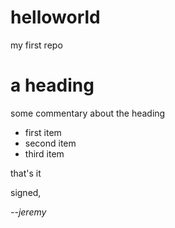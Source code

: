 # helloworld
my first repo

# a heading
some commentary about the heading
- first item
- second item
- third item

that's it

signed,

*--jeremy*
